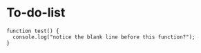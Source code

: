 # To-do-list

```
function test() {
  console.log("notice the blank line before this function?");
}
```
        
